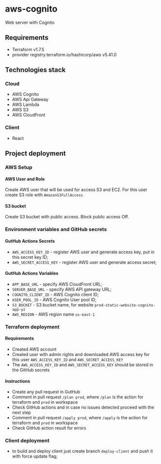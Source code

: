 # aws-cognito
Web server with Cognito

## Requirements
- Terraform v1.7.5
- provider registry.terraform.io/hashicorp/aws v5.41.0


## Technologies stack
### Cloud
* AWS Cognito
* AWS Api Gateway
* AWS Lambda
* AWS S3
* AWS CloudFront

### Client
* React


## Project deployment
### AWS Setup
#### AWS User and Role
Create AWS user that will be used for access S3 and EC2. For this user create S3 role with `AmazonS3FullAccess`

#### S3 bucket
Create S3 bucket with public access.
Block public access Off.

### Environment variables and GitHub secrets
#### GutHub Actions Secrets
- `AWS_ACCESS_KEY_ID` - register AWS user and generate access key, put in this secret key ID;
- `AWS_SECRET_ACCESS_KEY` - register AWS user and generate access secret;

#### GutHub Actions Variables
- `APP_BASE_URL` - specify AWS CloudFront URL;
- `SERVER_BASE_URL` - specify AWS API gateway URL;
- `COGNITO_CLIENT_ID` - AWS Cognito client ID;
- `USER_POOL_ID` - AWS Cognito User pool ID;
- `S3_BUCKET` - S3 bucket name, for website `prod-static-website-cognito-app-yz`
- `AWS_REGION` - AWS region name `us-east-1`


### Terraform deployment
#### Requirements
- Created AWS account
- Created user with admin rights and downloaded AWS access key for this user `AWS_ACCESS_KEY_ID` and `AWS_SECRET_ACCESS_KEY`
- The `AWS_ACCESS_KEY_ID` and `AWS_SECRET_ACCESS_KEY` should be stored in the GitHub secrets

#### Instructions
- Create any pull request in GutHub
- Comment in pull request `/plan prod`, where `/plan` is the action for terraform and `prod` in workspace
- Check GitHub actions and in case no issues detected proceed with the next step
- Comment in pull request `/apply prod`, where `/apply` is the action for terraform and `prod` in workspace
- Check GitHub action result for errors


### Client deployment
- to build and deploy client just create branch `deploy-client` and push it with force update flag;
